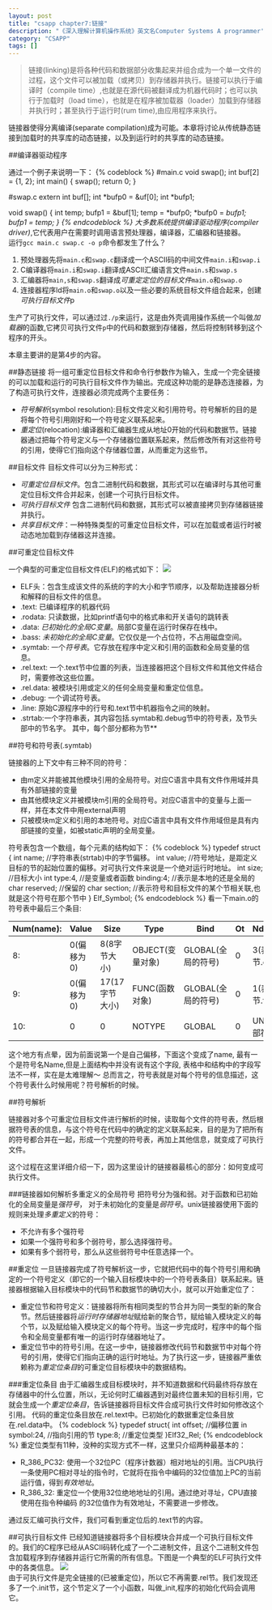 ```yaml
---
layout: post
title: "csapp chapter7:链接"
description: "《深入理解计算机操作系统》英文名Computer Systems A programmer's Perspective的读书笔记"
category: "CSAPP"
tags: []
---
```

>链接(linking)是将各种代码和数据部分收集起来并组合成为一个单一文件的过程，这个文件可以被加载（或拷贝）到存储器并执行。链接可以执行于编译时（compile time）,也就是在源代码被翻译成为机器代码时；也可以执行于加载时（load time），也就是在程序被加载器（loader）加载到存储器并执行时；甚至执行于运行时(rum time),由应用程序来执行。

链接器使得分离编译(separate compilation)成为可能。本章将讨论从传统静态链接到加载时的共享库的动态链接，以及到运行时的共享库的动态链接。

##编译器驱动程序

通过一个例子来说明一下：
{% codeblock %}
#main.c
void swap();
int buf[2] = {1, 2};
int main()
{
    swap();
    return 0;
}

#swap.c
extern int buf[];
int *bufp0 = &uf[0];
int *bufp1;

void swap()
{
    int temp;
    bufp1 = &buf[1];
    temp = *bufp0;
    *bufp0 = *bufp1;
    *bufp1 = temp;
}
{% endcodeblock %}
大多数系统提供*编译驱动程序(compiler driver)*,它代表用户在需要时调用语言预处理器，编译器，汇编器和链接器。  
运行`gcc main.c swap.c -o p`命令都发生了什么？

1. 预处理器先将`main.c`和`swap.c`翻译成一个ASCII码的中间文件`main.i`和`swap.i`
2. C编译器将`main.i`和`swap.i`翻译成ASCII汇编语言文件`main.s`和`swap.s`
3. 汇编器将`main,s`和`swap.s`翻译成*可重定定位的目标文件*`main.o`和`swap.o`
4. 连接器程序ld将`main.o`和`swap.o`以及一些必要的系统目标文件组合起来，创建*可执行目标文件*p

生产了可执行文件，可以通过过`./p`来运行，这是由外壳调用操作系统一个叫做*加载器*的函数,它拷贝可执行文件`p`中的代码和数据到存储器，然后将控制转移到这个程序的开头。

本章主要讲的是第4步的内容。

##静态链接
将一组可重定位目标文件和命令行参数作为输入，生成一个完全链接的可以加载和运行的可执行目标文件作为输出。完成这种功能的是静态连接器，为了构造可执行文件，连接器必须完成两个主要任务：

* *符号解析*(symbol resolution):目标文件定义和引用符号。符号解析的目的是将每个符号引用刚好和一个符号定义联系起来。
* *重定位*(relocation):编译器和汇编器生成从地址0开始的代码和数据节。链接器通过把每个符号定义与一个存储器位置联系起来，然后修改所有对这些符号的引用，使得它们指向这个存储器位置，从而重定为这些节。

##目标文件
目标文件可以分为三种形式：

* *可重定位目标文件*。包含二进制代码和数据，其形式可以在编译时与其他可重定位目标文件合并起来，创建一个可执行目标文件。
* *可执行目标文件* 包含二进制代码和数据，其形式可以被直接拷贝到存储器链接并执行。
* *共享目标文件*：一种特殊类型的可重定位目标文件，可以在加载或者运行时被动态地加载到存储器这并连接。

##可重定位目标文件

一个典型的可重定位目标文件(ELF)的格式如下：
![](/assets/img/csapp/fig7.3.png)  

* ELF头：包含生成该文件的系统的字的大小和字节顺序，以及帮助连接器分析和解释的目标文件的信息。
* .text: 已编译程序的机器代码
* .rodata: 只读数据，比如printf语句中的格式串和开关语句的跳转表
* .data: *已初始化的全局C变量*。局部C变量在运行时保存在栈中。
* .bass: *未初始化的全局C变量*。它仅仅是一个占位符，不占用磁盘空间。
* .symtab: 一个*符号表*。它存放在程序中定义和引用的函数和全局变量的信息。
* .rel.text: 一个.text节中位置的列表，当连接器把这个目标文件和其他文件结合时，需要修改这些位置。
* .rel.data: 被模块引用或定义的任何全局变量和重定位信息。
* .debug: 一个调试符号表。
* .line: 原始C源程序中的行号和.text节中机器指令之间的映射。
* .strtab:一个字符串表，其内容包括.symtab和.debug节中的符号表，及节头部中的节名字。
其中，每个部分都称为节**

##符号和符号表(.symtab)

链接器的上下文中有三种不同的符号：

* 由m定义并能被其他模块引用的全局符号。对应C语言中具有文件作用域并具有外部链接的变量
* 由其他模块定义并被模块m引用的全局符号。对应C语言中的变量与上面一样，并在本文件中用external声明
* 只被模块m定义和引用的本地符号。对应C语言中具有文件作用域但是具有内部链接的变量，如被static声明的全局变量。

符号表包含一个数组，每个元素的结构如下：
{% codeblock %}
typedef struct {
    int name; //字符串表(strtab)中的字节偏移。
    int value; //符号地址，是距定义目标的节的起始位置的偏移。对可执行文件来说是一个绝对运行时地址。
    int size; //目标大小
    int type:4, //是变量或者函数
        binding:4; //表示是本地的还是全局的
    char reserved; //保留的
    char section; //表示符号和目标文件的某个节相关联,也就是这个符号在那个节中
} Elf_Symbol;
{% endcodeblock %}
看一下main.o的符号表中最后三个条目:

|Num(name):|Value|Size|Type|Bind|Ot|Ndx(section)|Name|
|--|--|--|--|--|--|--|--|
|8:|0(偏移为0)|8(8字节大小)|OBJECT(变量对象)|GLOBAL(全局的符号)|0|3(表示第三个节.data)|buf(符号名)|
|9:|0(偏移为0)|17(17字节大小)|FUNC(函数对象)|GLOBAL(全局的符号)|0|1(表示第一个节.text)|main(符号名)|
|10:|0|0|NOTYPE|GLOBAL|0|UND(表示外部符号引用)|swap(符号名)|

这个地方有点晕，因为前面说第一个是自己偏移，下面这个变成了name, 最有一个是符号名Name,但是上面结构中并没有说有这个字段, 表格中和结构中的字段写法不一样，实在是太难理解～
总而言之，符号表就是对每个符号的信息描述，这个符号表什么时候用呢？符号解析的时候。

##符号解析

链接器对多个可重定位目标文件进行解析的时候，读取每个文件的符号表，然后根据符号表的信息，与这个符号在代码中的确定的定义联系起来，目的是为了把所有的符号都合并在一起，形成一个完整的符号表，再加上其他信息，就变成了可执行文件。

这个过程在这里详细介绍一下，因为这里设计的链接器最核心的部分：如何变成可执行文件。

###链接器如何解析多重定义的全局符号
把符号分为强和弱。对于函数和已初始化的全局变量是*强符号*， 对于未初始化的变量是*弱符号*。unix链接器使用下面的规则来处理*多重定义*的符号：

* 不允许有多个强符号
* 如果一个强符号和多个弱符号，那么选择强符号。
* 如果有多个弱符号，那么从这些弱符号中任意选择一个。

##重定位
一旦链接器完成了符号解析这一步，它就把代码中的每个符号引用和确定的一个符号定义（即它的一个输入目标模块中的一个符号表条目）联系起来。链接器根据输入目标模块中的代码节和数据节的确切大小，就可以开始重定位了：

* 重定位节和符号定义：链接器将所有相同类型的节合并为同一类型的新的聚合节。然后链接器将*运行时存储器地址*赋给新的聚合节，赋给输入模块定义的每个节，以及赋给输入模块定义的每个符号。当这一步完成时，程序中的每个指令和全局变量都有唯一的运行时存储器地址了。
* 重定位节中的符号引用。在这一步中，链接器修改代码节和数据节中对每个符号的引用，使得它们指向正确的运行时地址。为了执行这一步，链接器严重依赖称为*重定位条目*的可重定位目标模块中的数据结构。

###重定位条目
由于汇编器生成目标模块时，并不知道数据和代码最终将存放在存储器中的什么位置，所以，无论何时汇编器遇到对最终位置未知的目标引用，它就会生成一个*重定位条目*，告诉链接器将目标文件合成可执行文件时如何修改这个引用。
代码的重定位条目放在.rel.text中。已初始化的数据重定位条目放在.rel.data中。
{% codeblock %}
typedef struct{
    int offset; //偏移位置
    in symbol:24, //指向引用的节
        type:8; //重定位类型
}Elf32_Rel;
{% endcodeblock %}
重定位类型有11种，没种的实现方式不一样，这里只介绍两种最基本的：

*  R_386_PC32: 使用一个32位PC（程序计数器）相对地址的引用。当CPU执行一条使用PC相对寻址的指令时，它就将在指令中编码的32位值加上PC的当前运行值，得到*有效地址*。
* R_386_32: 重定位一个使用32位绝地地址的引用。通过绝对寻址，CPU直接使用在指令种编码 的32位值作为有效地址，不需要进一步修改。

通过反汇编可执行文件，我们可看到重定位后的.text节的内容。

##可执行目标文件
已经知道链接器将多个目标模块合并成一个可执行目标文件的。我们的C程序已经从ASCII码转化成了一个二进制文件，且这个二进制文件包含加载程序到存储器并运行它所需的所有信息。下图是一个典型的ELF可执行文件中的各类信息。
![](/assets/img/csapp/fig7.11.png)  
由于可执行文件是完全链接的(已被重定位)，所以它不再需要.rel节。我们发现还多了一个.init节，这个节定义了一个小函数，叫做_init,程序的初始化代码会调用它。

